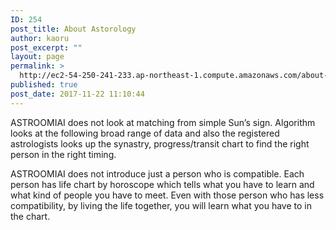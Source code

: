 ```yaml
---
ID: 254
post_title: About Astorology
author: kaoru
post_excerpt: ""
layout: page
permalink: >
  http://ec2-54-250-241-233.ap-northeast-1.compute.amazonaws.com/about-astorology/
published: true
post_date: 2017-11-22 11:10:44
---
```

ASTROOMIAI does not look at matching from simple Sun’s sign. Algorithm looks at the following broad range of data and also the registered astrologists looks up the synastry, progress/transit chart to find the right person in the right timing.

ASTROOMIAI does not introduce just a person who is compatible. Each person has life chart by horoscope which tells what you have to learn and what kind of people you have to meet. Even with those person who has less compatibility, by living the life together, you will learn what you have to in the chart.